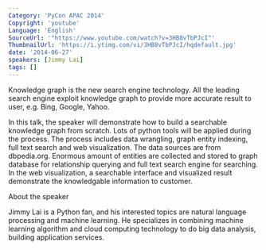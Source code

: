 ```yaml
---
Category: 'PyCon APAC 2014'
Copyright: 'youtube'
Language: 'English'
SourceUrl: '"https://www.youtube.com/watch?v=3HB8vTbPJcI"'
ThumbnailUrl: 'https://i.ytimg.com/vi/3HB8vTbPJcI/hqdefault.jpg'
date: '2014-06-27'
speakers: [Jimmy Lai]
tags: []
---
```

Knowledge graph is the new search engine technology. All the leading search engine exploit knowledge graph to provide more accurate result to user, e.g. Bing, Google, Yahoo.

In this talk, the speaker will demonstrate how to build a searchable knowledge graph from scratch. Lots of python tools will be applied during the process. The process includes data wrangling, graph entity indexing, full text search and web visualization. The data sources are from dbpedia.org. Enormous amount of entities are collected and stored to graph database for relationship querying and full text search engine for searching. In the web visualization, a searchable interface and visualized result demonstrate the knowledgable information to customer.


About the speaker

Jimmy Lai is a Python fan, and his interested topics are natural language processing and machine learning. He specializes in combining machine learning algorithm and cloud computing technology to do big data analysis, building application services.